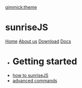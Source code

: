 [gimmick:theme](united)
# sunriseJS

[Home](index.md)
[About us](about.md)
[Download](download.md)
[Docs]()

  * # Getting started
  * [how to sunriseJS](howtosunrise.md)
  * [advanced commands](advanced.md)